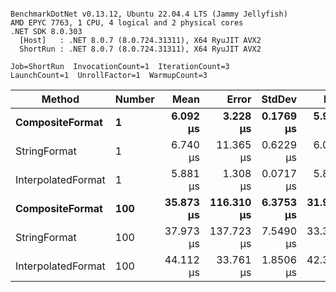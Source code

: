 ```

BenchmarkDotNet v0.13.12, Ubuntu 22.04.4 LTS (Jammy Jellyfish)
AMD EPYC 7763, 1 CPU, 4 logical and 2 physical cores
.NET SDK 8.0.303
  [Host]   : .NET 8.0.7 (8.0.724.31311), X64 RyuJIT AVX2
  ShortRun : .NET 8.0.7 (8.0.724.31311), X64 RyuJIT AVX2

Job=ShortRun  InvocationCount=1  IterationCount=3  
LaunchCount=1  UnrollFactor=1  WarmupCount=3  

```
| Method             | Number | Mean      | Error      | StdDev    | Min       | Max       | Allocated |
|------------------- |------- |----------:|-----------:|----------:|----------:|----------:|----------:|
| **CompositeFormat**    | **1**      |  **6.092 μs** |   **3.228 μs** | **0.1769 μs** |  **5.932 μs** |  **6.282 μs** |     **872 B** |
| StringFormat       | 1      |  6.740 μs |  11.365 μs | 0.6229 μs |  6.032 μs |  7.204 μs |     896 B |
| InterpolatedFormat | 1      |  5.881 μs |   1.308 μs | 0.0717 μs |  5.801 μs |  5.940 μs |     872 B |
| **CompositeFormat**    | **100**    | **35.873 μs** | **116.310 μs** | **6.3753 μs** | **31.970 μs** | **43.230 μs** |   **14336 B** |
| StringFormat       | 100    | 37.973 μs | 137.723 μs | 7.5490 μs | 33.382 μs | 46.686 μs |   16736 B |
| InterpolatedFormat | 100    | 44.112 μs |  33.761 μs | 1.8506 μs | 42.358 μs | 46.047 μs |   14336 B |
